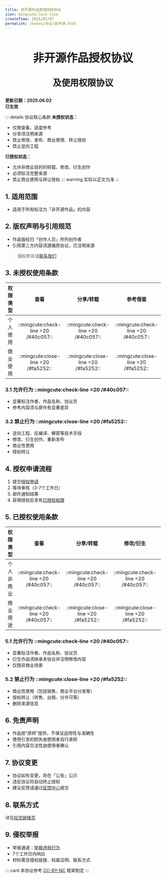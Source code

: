 ```yaml
---
title: 非开源作品使用授权协议
icon: mingcute:lock-line
createTime: 2025/02/07
permalink: /notes/协议/非开源.html
---
```


<div style="text-align: center;">
    <p style="font-size: 36px; font-weight: 650; margin-top: 60px">非开源作品授权协议</p>
    <p style="font-size: 28px; font-weight: 650; margin-top: 20px">及使用权限协议</p>
</div>

**更新日期：2025.06.02**  
**已生效**

::: details 协议核心条款
**未授权状态：**
- 仅限查看、适度参考
- 分享须注明来源
- 禁止修改、发布、商业使用、转让授权
- 禁止逆向工程

**已授权状态：**
- 允许非商业目的的转载、修改、衍生创作
- 必须标注完整来源
- 禁止商业使用与转让授权
::: warning 实际以正文为准
:::

## 1. 适用范围

- 适用于所有标注为「非开源作品」的内容

## 2. 版权声明与引用规范

- 作品版权归「创作人员」所列创作者
- 引用第三方内容须遵循原协议，已注明来源

> 侵权申诉请[联系我们](#_8-联系方式)

## 3. 未授权使用条款

| 权限类型 | 查看 | 分享/转载 | 参考借鉴 |
| ---------- | :--: | :-------: | :------: |
| 个人使用 | ::mingcute:check-line =20 /#40c057:: | ::mingcute:check-line =20 /#40c057:: | ::mingcute:check-line =20 /#40c057:: |
| 商业使用 | ::mingcute:close-line =20 /#fa5252:: | ::mingcute:close-line =20 /#fa5252:: | ::mingcute:close-line =20 /#fa5252:: |

### 3.1 允许行为 ::mingcute:check-line =20 /#40c057::

- 显著标注作者、作品名称、协议页
- 参考内容须与原作有显著差异

### 3.2 禁止行为 ::mingcute:close-line =20 /#fa5252::

- 逆向工程、反编译、解密等技术手段
- 修改、衍生创作、重新发布
- 商业性使用
- 授权转让

## 4. 授权申请流程

1. 提交[授权申请](/notes/反馈中心/发送授权申请.html)
2. 等待审核（3-7个工作日）
3. 邮件通知结果
4. 获得授权后享有[已授权权限](#_5-已授权使用条款)

## 5. 已授权使用条款

| 权限类型 | 查看 | 分享/转载 | 修改/衍生 | 发布 |
| ------------ | :--: | :-------: | :-------: | :--: |
| 个人非商业 | ::mingcute:check-line =20 /#40c057:: | ::mingcute:check-line =20 /#40c057:: | ::mingcute:check-line =20 /#40c057:: | ::mingcute:check-line =20 /#40c057:: |
| 商业用途 | ::mingcute:check-line =20 /#40c057:: | ::mingcute:close-line =20 /#fa5252:: | ::mingcute:close-line =20 /#fa5252:: | ::mingcute:close-line =20 /#fa5252:: |

### 5.1 允许行为 ::mingcute:check-line =20 /#40c057::

- 显著标注作者、作品名称、协议页
- 衍生作品须继承本协议并注明修改内容
- 仅限非商业场景

### 5.2 禁止行为 ::mingcute:close-line =20 /#fa5252::

- 商业性使用（包括销售、商业平台分发等）
- 授权转让（转售、出租、分许可等）
- 删除来源信息

## 6. 免责声明

- 作品按“原样”提供，不保证适用性与准确性
- 使用引发的损失由使用者自行承担
- 引用内容合法性由使用者确认

## 7. 协议变更

- 协议如有变更，将在「公告」公示
- 违反协议将自动终止授权
- 建议反馈请通过[反馈中心](/notes/反馈中心/反馈.html)提交

## 8. 联系方式

详见[社交链接页](/notes/更多/链接.html#qq-群)

## 9. 侵权举报

- 举报通道：[举报违规行为](/notes/反馈中心/举报违规行为.html)
- 7个工作日内响应
- 材料需含侵权链接、权属证明、联系方式

::: card
本协议参考 [CC-BY-NC](https://creativecommons.org/) 框架制定
:::